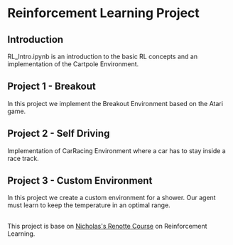 # __Reinforcement Learning Project__


## __Introduction__
  RL_Intro.ipynb is an introduction to the basic RL concepts and an implementation of the Cartpole Environment.

## __Project 1 - Breakout__
  In this project we implement the Breakout Environment based on the Atari game.

## __Project 2 - Self Driving__
  Implementation of CarRacing Environment where a car has to stay inside a race track.
 
## __Project 3 - Custom Environment__
  In this project we create a custom environment for a shower. Our agent must learn to keep the temperature in an optimal range.
  
##
 This project is base on [Nicholas's Renotte Course](https://www.youtube.com/watch?v=Mut_u40Sqz4&ab_channel=NicholasRenotte) on Reinforcement Learning.
